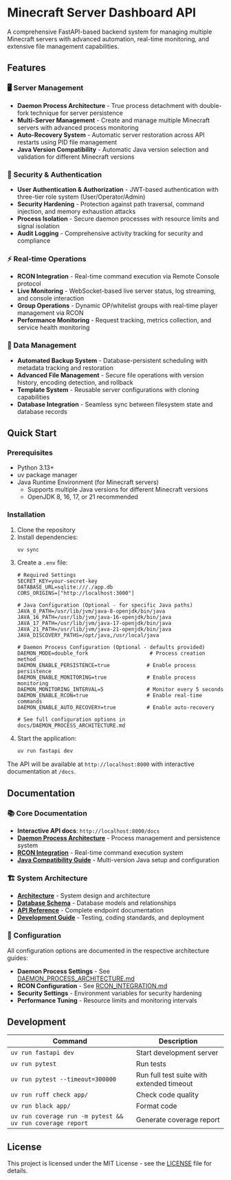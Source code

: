 # Minecraft Server Dashboard API

A comprehensive FastAPI-based backend system for managing multiple Minecraft servers with advanced automation, real-time monitoring, and extensive file management capabilities.

## Features

### 🖥️ Server Management
- **Daemon Process Architecture** - True process detachment with double-fork technique for server persistence
- **Multi-Server Management** - Create and manage multiple Minecraft servers with advanced process monitoring
- **Auto-Recovery System** - Automatic server restoration across API restarts using PID file management
- **Java Version Compatibility** - Automatic Java version selection and validation for different Minecraft versions

### 🔐 Security & Authentication
- **User Authentication & Authorization** - JWT-based authentication with three-tier role system (User/Operator/Admin)
- **Security Hardening** - Protection against path traversal, command injection, and memory exhaustion attacks
- **Process Isolation** - Secure daemon processes with resource limits and signal isolation
- **Audit Logging** - Comprehensive activity tracking for security and compliance

### ⚡ Real-time Operations
- **RCON Integration** - Real-time command execution via Remote Console protocol
- **Live Monitoring** - WebSocket-based live server status, log streaming, and console interaction
- **Group Operations** - Dynamic OP/whitelist groups with real-time player management via RCON
- **Performance Monitoring** - Request tracking, metrics collection, and service health monitoring

### 💾 Data Management
- **Automated Backup System** - Database-persistent scheduling with metadata tracking and restoration
- **Advanced File Management** - Secure file operations with version history, encoding detection, and rollback
- **Template System** - Reusable server configurations with cloning capabilities
- **Database Integration** - Seamless sync between filesystem state and database records

## Quick Start

### Prerequisites
- Python 3.13+
- uv package manager
- Java Runtime Environment (for Minecraft servers)
  - Supports multiple Java versions for different Minecraft versions
  - OpenJDK 8, 16, 17, or 21 recommended

### Installation

1. Clone the repository
2. Install dependencies:
   ```bash
   uv sync
   ```
3. Create a `.env` file:
   ```env
   # Required Settings
   SECRET_KEY=your-secret-key
   DATABASE_URL=sqlite:///./app.db
   CORS_ORIGINS=["http://localhost:3000"]

   # Java Configuration (Optional - for specific Java paths)
   JAVA_8_PATH=/usr/lib/jvm/java-8-openjdk/bin/java
   JAVA_16_PATH=/usr/lib/jvm/java-16-openjdk/bin/java
   JAVA_17_PATH=/usr/lib/jvm/java-17-openjdk/bin/java
   JAVA_21_PATH=/usr/lib/jvm/java-21-openjdk/bin/java
   JAVA_DISCOVERY_PATHS=/opt/java,/usr/local/java

   # Daemon Process Configuration (Optional - defaults provided)
   DAEMON_MODE=double_fork                    # Process creation method
   DAEMON_ENABLE_PERSISTENCE=true            # Enable process persistence
   DAEMON_ENABLE_MONITORING=true             # Enable process monitoring
   DAEMON_MONITORING_INTERVAL=5              # Monitor every 5 seconds
   DAEMON_ENABLE_RCON=true                   # Enable real-time commands
   DAEMON_ENABLE_AUTO_RECOVERY=true          # Enable auto-recovery

   # See full configuration options in docs/DAEMON_PROCESS_ARCHITECTURE.md
   ```
4. Start the application:
   ```bash
   uv run fastapi dev
   ```

The API will be available at `http://localhost:8000` with interactive documentation at `/docs`.

## Documentation

### 📚 Core Documentation
- **Interactive API docs**: `http://localhost:8000/docs`
- **[Daemon Process Architecture](docs/DAEMON_PROCESS_ARCHITECTURE.md)** - Process management and persistence system
- **[RCON Integration](docs/RCON_INTEGRATION.md)** - Real-time command execution system
- **[Java Compatibility Guide](docs/java-compatibility.md)** - Multi-version Java setup and configuration

### 🏗️ System Architecture  
- **[Architecture](docs/architecture.md)** - System design and architecture
- **[Database Schema](docs/database.md)** - Database models and relationships
- **[API Reference](docs/api-reference.md)** - Complete endpoint documentation
- **[Development Guide](docs/development.md)** - Testing, coding standards, and deployment

### 🔧 Configuration
All configuration options are documented in the respective architecture guides:
- **Daemon Process Settings** - See [DAEMON_PROCESS_ARCHITECTURE.md](docs/DAEMON_PROCESS_ARCHITECTURE.md#configuration)
- **RCON Configuration** - See [RCON_INTEGRATION.md](docs/RCON_INTEGRATION.md#configuration)
- **Security Settings** - Environment variables for security hardening
- **Performance Tuning** - Resource limits and monitoring intervals

## Development

| Command | Description |
|---------|-------------|
| `uv run fastapi dev` | Start development server |
| `uv run pytest` | Run tests |
| `uv run pytest --timeout=300000` | Run full test suite with extended timeout |
| `uv run ruff check app/` | Check code quality |
| `uv run black app/` | Format code |
| `uv run coverage run -m pytest && uv run coverage report` | Generate coverage report |

## License

This project is licensed under the MIT License - see the [LICENSE](LICENSE) file for details.
